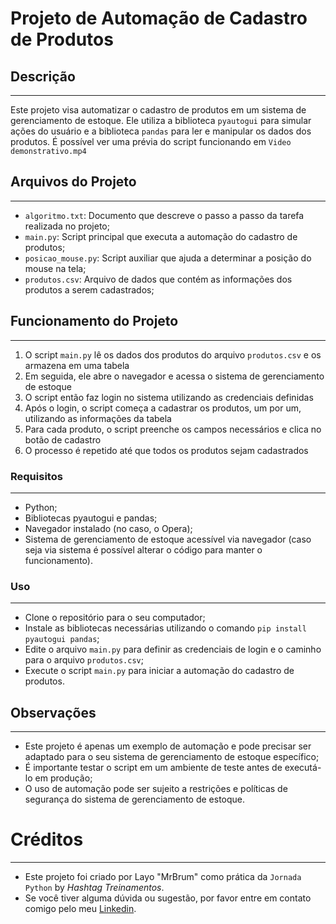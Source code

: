 
# Projeto de Automação de Cadastro de Produtos

## Descrição
-------------
Este projeto visa automatizar o cadastro de produtos em um sistema de gerenciamento de estoque. Ele utiliza a biblioteca `pyautogui` para simular ações do usuário e a biblioteca `pandas` para ler e manipular os dados dos produtos.
É possível ver uma prévia do script funcionando em `Video demonstrativo.mp4`

## Arquivos do Projeto
----------------------
- `algoritmo.txt`: Documento que descreve o passo a passo da tarefa realizada no projeto;
- `main.py`: Script principal que executa a automação do cadastro de produtos;
- `posicao_mouse.py`: Script auxiliar que ajuda a determinar a posição do mouse na tela;
- `produtos.csv`: Arquivo de dados que contém as informações dos produtos a serem cadastrados;

## Funcionamento do Projeto
---------------------------
1) O script `main.py` lê os dados dos produtos do arquivo `produtos.csv` e os armazena em uma tabela
2) Em seguida, ele abre o navegador e acessa o sistema de gerenciamento de estoque
3) O script então faz login no sistema utilizando as credenciais definidas
4) Após o login, o script começa a cadastrar os produtos, um por um, utilizando as informações da tabela
5) Para cada produto, o script preenche os campos necessários e clica no botão de cadastro
6) O processo é repetido até que todos os produtos sejam cadastrados

### Requisitos
--------------
- Python;
- Bibliotecas pyautogui e pandas;
- Navegador instalado (no caso, o Opera);
- Sistema de gerenciamento de estoque acessível via navegador (caso seja via sistema é possível alterar o código para manter o funcionamento).

### Uso
-------
- Clone o repositório para o seu computador;
- Instale as bibliotecas necessárias utilizando o comando `pip install pyautogui pandas`;
- Edite o arquivo `main.py` para definir as credenciais de login e o caminho para o arquivo `produtos.csv`;
- Execute o script `main.py` para iniciar a automação do cadastro de produtos.

## Observações
--------------
- Este projeto é apenas um exemplo de automação e pode precisar ser adaptado para o seu sistema de gerenciamento de estoque específico;
- É importante testar o script em um ambiente de teste antes de executá-lo em produção;
- O uso de automação pode ser sujeito a restrições e políticas de segurança do sistema de gerenciamento de estoque.

# Créditos
-----------
- Este projeto foi criado por Layo "MrBrum" como prática da `Jornada Python` by *Hashtag Treinamentos*.
- Se você tiver alguma dúvida ou sugestão, por favor entre em contato comigo pelo meu [Linkedin](https://www.linkedin.com/in/layo-brum/).


